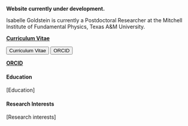 <strong>Website currently under development. </strong>

Isabelle Goldstein is currently a Postdoctoral Researcher at the Mitchell Institute of Fundamental Physics, Texas A&M University.

<a href="https://isabelle-goldstein.github.io/static/assets/GoldsteinCV_v2.pdf" target="_blank"><strong>Curriculum Vitae</strong></a>

<button onclick="location.href='https://isabelle-goldstein.github.io/static/assets/GoldsteinCV_v2.pdf'">Curriculum Vitae</button>
<button onclick="location.href='https://orcid.org/0000-0001-9247-9474'">ORCID</button>

<a href="https://orcid.org/0000-0001-9247-9474"><strong>ORCID</strong></a>

#### Education
[Education]

#### Research Interests
[Research interests]
